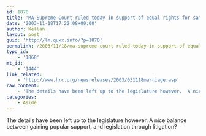 ```yaml
---
id: 1870
title: 'MA Supreme Court ruled today in support of equal rights for same-sex couples.'
date: '2003-11-18T17:22:08+00:00'
author: Kellan
layout: post
guid: 'http://lm.quxx.info/?p=1870'
permalink: /2003/11/18/ma-supreme-court-ruled-today-in-support-of-equal-rights-for-same-sex-couples/
typo_id:
    - '1868'
mt_id:
    - '1444'
link_related:
    - 'http://www.hrc.org/newsreleases/2003/031118marriage.asp'
raw_content:
    - 'The details have been left up to the legislature however.  A nice balance between gaining popular support, and legislation through litigation?'
categories:
    - Aside
---
```


The details have been left up to the legislature however. A nice balance between gaining popular support, and legislation through litigation?